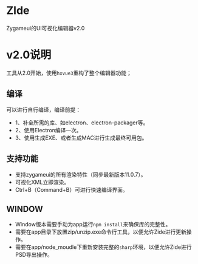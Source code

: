 # ZIde
Zygameui的UI可视化编辑器v2.0

# v2.0说明
工具从2.0开始，使用`hxvue3`重构了整个编辑器功能；

## 编译
可以进行自行编译，编译前提：
- 1、补全所需的库、如electron、electron-packager等。
- 2、使用Electron编译一次。
- 3、使用生成EXE、或者生成MAC进行生成最终可用包。

## 支持功能
- 支持zygameui的所有渲染特性（同步最新版本11.0.7）。
- 可视化XML立即渲染。
- Ctrl+B（Command+B）可进行快速编译界面。

## WINDOW
- Window版本需要手动为app运行`npm install`来确保库的完整性。
- 需要在app目录下放置zip/unzip.exe命令行工具，以便允许Zide进行更新操作。
- 需要在app/node_moudle下重新安装完整的`sharp`环境，以便允许Zide进行PSD导出操作。